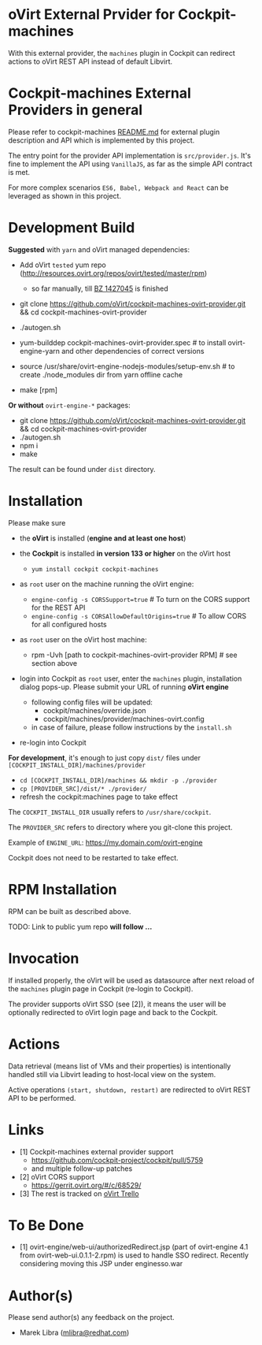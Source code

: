 # oVirt External Prvider for Cockpit-machines
With this external provider, the `machines` plugin in Cockpit can redirect actions to oVirt REST API instead of default Libvirt.
 
# Cockpit-machines External Providers in general 
 Please refer to cockpit-machines [README.md](https://github.com/cockpit-project/cockpit/blob/master/pkg/machines/README.md) for external plugin description and API which is implemented by this project.

 The entry point for the provider API implementation is `src/provider.js`.
 It's fine to implement the API using `VanillaJS`, as far as the simple API contract is met.
 
 For more complex scenarios `ES6, Babel, Webpack and React` can be leveraged as shown in this project. 

# Development Build
 
 **Suggested** with `yarn` and oVirt managed dependencies:
 
 - Add oVirt `tested` yum repo (http://resources.ovirt.org/repos/ovirt/tested/master/rpm)
     - so far manually, till [BZ 1427045](https://bugzilla.redhat.com/show_bug.cgi?id=1427045) is finished 
 
 - git clone https://github.com/oVirt/cockpit-machines-ovirt-provider.git && cd cockpit-machines-ovirt-provider
 - ./autogen.sh
 - yum-builddep cockpit-machines-ovirt-provider.spec  # to install ovirt-engine-yarn and other dependencies of correct versions
 - source /usr/share/ovirt-engine-nodejs-modules/setup-env.sh  # to create ./node_modules dir from yarn offline cache
 - make [rpm]

 
 **Or without** `ovirt-engine-*` packages:
 
 - git clone https://github.com/oVirt/cockpit-machines-ovirt-provider.git && cd cockpit-machines-ovirt-provider
 - ./autogen.sh
 - npm i
 - make
 
 The result can be found under `dist` directory.
 
# Installation
Please make sure

 - the **oVirt** is installed (**engine and at least one host**)
 - the **Cockpit** is installed **in version 133 or higher** on the oVirt host
     - `yum install cockpit cockpit-machines`
 
 - as `root` user on the machine running the oVirt engine:
     - `engine-config -s CORSSupport=true` # To turn on the CORS support for the REST API     
     - `engine-config -s CORSAllowDefaultOrigins=true`  # To allow CORS for all configured hosts

 - as `root` user on the oVirt host machine:
     - rpm -Uvh [path to cockpit-machines-ovirt-provider RPM]  # see section above 

 - login into Cockpit as `root` user, enter the `machines` plugin, installation dialog pops-up. Please submit your URL of running **oVirt engine** 
     - following config files will be updated:
         - cockpit/machines/override.json
         - cockpit/machines/provider/machines-ovirt.config
     - in case of failure, please follow instructions by the `install.sh`        
 - re-login into Cockpit
 
 
 **For development**, it's enough to just copy `dist/` files under `[COCKPIT_INSTALL_DIR]/machines/provider` 
  
  - `cd [COCKPIT_INSTALL_DIR]/machines && mkdir -p ./provider`
  - `cp [PROVIDER_SRC]/dist/* ./provider/`
  - refresh the cockpit:machines page to take effect

The `COCKPIT_INSTALL_DIR` usually refers to `/usr/share/cockpit`.

The `PROVIDER_SRC` refers to directory where you git-clone this project.

Example of `ENGINE_URL`: https://my.domain.com/ovirt-engine

Cockpit does not need to be restarted to take effect.

# RPM Installation

RPM can be built as described above.

TODO: Link to public yum repo **will follow ...**

# Invocation
If installed properly, the oVirt will be used as datasource after next reload of the `machines` plugin page in Cockpit (re-login to Cockpit).

The provider supports oVirt SSO (see [2]), it means the user will be optionally redirected to oVirt login page and back to the Cockpit. 

# Actions
Data retrieval (means list of VMs and their properties) is intentionally handled still via Libvirt leading to host-local view on the system.

Active operations `(start, shutdown, restart)` are redirected to oVirt REST API to be performed.

  
# Links

- [1] Cockpit-machines external provider support
    - https://github.com/cockpit-project/cockpit/pull/5759
    - and multiple follow-up patches
- [2] oVirt CORS support
    - https://gerrit.ovirt.org/#/c/68529/
- [3] The rest is tracked on [oVirt Trello](https://trello.com/c/QXXB6SHu/8-cockpit-upstream-vm-management)

# To Be Done

- [1] ovirt-engine/web-ui/authorizedRedirect.jsp (part of ovirt-engine 4.1 from ovirt-web-ui.0.1.1-2.rpm) is used to handle SSO redirect. Recently considering moving this JSP under enginesso.war
  
# Author(s)
Please send author(s) any feedback on the project.
  
  - Marek Libra ([mlibra@redhat.com](mlibra@redhat.com))
 
